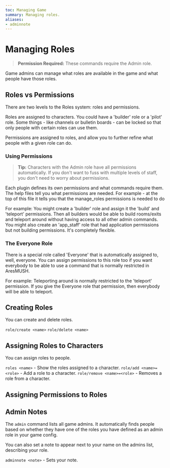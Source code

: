 ```yaml
---
toc: Managing Game
summary: Managing roles.
aliases:
- adminnote
---
```

# Managing Roles

> **Permission Required:** These commands require the Admin role.

Game admins can manage what roles are available in the game and what people have those roles.

## Roles vs Permissions

There are two levels to the Roles system:  roles and permissions.

Roles are assigned to characters.  You could have a 'builder' role or a 'pilot' role.  Some things - like channels or bulletin boards - can be locked so that only people with certain roles can use them.

Permissions are assigned to roles, and allow you to further refine what people with a given role can do.  

### Using Permissions

> **Tip:** Characters with the Admin role have all permissions automatically.  If you don't want to fuss with multiple levels of staff, you don't need to worry about permissions.

Each plugin defines its own permissions and what commands require them.  The help files tell you what permissions are needed.  For example - at the top of this file it tells you that the manage_roles permissions is needed to do 

For example:  You might create a 'builder' role and assign it the 'build' and 'teleport' permissions.  Then all builders would be able to build rooms/exits and teleport around without having access to all other admin commands.  You might also create an 'app_staff' role that had application permissions but not building permissions.  It's completely flexible.

### The Everyone Role

There is a special role called 'Everyone' that is automatically assigned to, well, everyone.  You can assign permissions to this role too if you want everybody to be able to use a command that is normally restricted in AresMUSH.

For example:  Teleporting around is normally restricted to the 'teleport' permission.  If you give the Everyone role that permission, then everybody will be able to teleport.

## Creating Roles

You can create and delete roles.

`role/create <name>`
`role/delete <name>`

## Assigning Roles to Characters

You can assign roles to people.

`roles <name>` - Show the roles assigned to a character.
`role/add <name>=<role>` - Add a role to a character.
`role/remove <name>=<role>` - Removes a role from a character.

## Assigning Permissions to Roles



## Admin Notes

The `admin` command lists all game admins.  It automatically finds people based on whether they have one of the roles you have defined as an admin role in your game config.  

You can also set a note to appear next to your name on the admins list, describing your role.

`adminnote <note>` - Sets your note.
